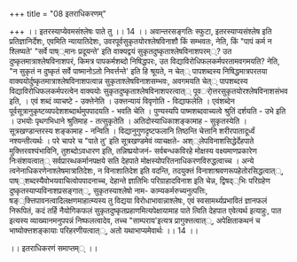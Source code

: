 +++
title = "08 इतराधिकरणम्"

+++
।। इतरस्याप्येवमसंश्लेषः पाते तु ।। 14 ।। अवान्तरसङ्गतिः स्फुटा, इतरस्याप्यसंश्लेष इति प्रतिज्ञानिर्देशः, एवमिति न्यायातिदेशः, उवरपूर्वसुकृतयोरश्लेषविनाशौ किं सम्भवतः, नेति, किं "पापं कर्म न श्लिष्यते' "सर्वे पाष््मानः प्रदूयन्ते' इति वाक्यद्वयं सुकृतदुष्कृताश्लेषविनाशपरम््? उत दुष्कृतमात्राश्लेषविनाशपरं, किमत्र पापकर्मशब्दो निषिद्धपरः, उत विद्याविरोधिफलकर्मपरतामवगमयति? नेति, "न सुकृतं न दुष्कृतं सर्वे पाष्मानोऽतो निवर्त्तन्ते' इति हि श्रूयते, न चेत्् पापशब्दस्य निषिद्धमात्रपरतया वाक्ययोर्दुष्कृतमात्राश्लेषविनाशपत्वान्न सुकृताश्लेषविनाशसम्भवः, अवगमयति चेत्् पापशब्दस्य विद्याविरोधिफलकर्मपरत्वेन वाक्ययोः सुकृतदुष्कृताश्लेषविनाशपरत्वात्् पूवर्ोत्तरसुकृतयोरश्लेषविनाशसंभव इति, । एवं शब्दं व्याचष्टे - उक्त्तेनेति । उक्त्तन्यायं विवृणोति - विद्याफलेति । एवंशब्देन पूर्वसूत्रानुकृष्टव्यपदेशशब्दार्थमुपपादयति - भवति चेति । पुण्यस्यपि पाष्मशब्दवाच्यत्वे श्रुतिं दर्शयति - उभे इति । उभयोः पृथगभिधाने श्रुतिमाह - तत्सुकृतेति । अतिदोस्याधिकाशङ्कामाह - सुकृतस्येति । सूत्रखण्डान्तरस्य शङ्कामाह - नन्विति । विद्यानुगुणदृष्टफलानि तिष्ठन्ति चेत्तानि शरीरपातादूर्ध्वं नश्यन्तीत्यर्थः । परे चापरे च "पाते तु' इति सूत्रखण्डमेवं व्याचक्षते- अश््लेपविनाशसिद्धेर्देहपाते मुक्त्तिरवश्यंभाविनि, तुशब्दोऽवधारण इति, तन्निष्प्रयोजनं- सर्वबन्धकविरहे मोक्षस्य वक्ष्यमाणप्रकारेण निःसंशयत्वात्् सर्वप्रारब्धकर्मानपक्षये सति देहपाते मोक्षस्योपरितनाधिकरणविरुद्धत्वाच्च । अन्ये त्वनेनाधिकरणेनाश्लेषमात्रातिदेशः, न विनाशातिदेश इति वदन्ति, तदयुक्त्तं विनाशाश्रवणरूपहेतोरसिद्धत्वात््, पाष््शब्दस्यैवोभयवाचित्वोपपादनाच्च, देहान्ते ज्ञातिभिः परिग्राहादविनाश इति चेन्न, द्विषद््भिः परिग्रहेण दुष्कृतस्याप्यविनाशप्रसङ्गात््, सुकृतस्याश्लेषो नाम- काम्यकर्मरुच्यनुत्पत्तिः, षङ््क्त्तिपावनत्वादिलक्षणमाहात्म्यस्य तु विद्यया विरोधाभावान्नाश्लेषः, एवं स्वसामर्थ्यप्रभावितं ज्ञानफलं निरूपितं, कदं तर्हि नैयोगिकफलं सुकृतदुष्कृतप्रहाणमित्यपेक्षायामाह पाते त्विति देहपात एवेत्यर्थ इत्याहुः, पात इत्यस्य व्याख्यानमनुपपन्नं निष्फलत्वादेव, तच्च "साम्पराय'इत्यत्र प्रागुक्त्तत्वात््, अपेक्षिताकथनं च भाष्योक्त्तशङ्कायाः परिहरणीयत्वात््, अतो यथाभाप्यमेवार्थः ।। 14 ।।

।। इतराधिकरणं समाप्तम्् ।।

